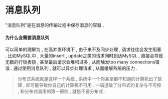 # 消息队列

"消息队列"是在消息的传输过程中保存消息的容器 .

#### 为什么会需要消息队列

可以简单的理解为 , 在高并发环境下 , 由于来不及同步处理 , 请求往往会发生阻塞 . 比如MySQL中 , 大量的insert , update之类的请求同时到达MySQL , 直接会导致无数的行锁表锁 , 甚至最后请求会堆积过多 , 从而触发too many connections错误 . 通过使用消息队列 , 就可以异步处理请求 , 从而缓解系统的压力 . 

> 分布式系统就是这样一个系统 , 系统中一个你甚至都不知道的计算机出了故障 , 却可能导致你自己的计算机不可用 . 一语道破了分布式的复杂与不可控 , 和分布式调用的第一原则 , 就是不要分布式 .



